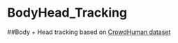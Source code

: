 # BodyHead_Tracking
##Body + Head tracking based on [CrowdHuman dataset](https://www.crowdhuman.org)
